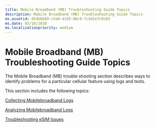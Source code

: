 ```yaml
---
title: Mobile Broadband (MB) Troubleshooting Guide Topics
description: Mobile Broadband (MB) Troubleshooting Guide Topics
ms.assetid: d5db6b69-c5a9-41d5-88c9-7c4d1e7c9c03
ms.date: 03/18/2020
ms.localizationpriority: medium
---
```


# Mobile Broadband (MB) Troubleshooting Guide Topics


The Mobile Broadband (MB) trouble shooting section describes ways to identify problems for a particular cellular feature using logs and tests.

This section includes the following topics:

[Collecting Mobilebroadband Logs](mb-collecting-logs.md)

[Analyzing Mobilebroadband Logs](mb-analyzing-logs.md)

[Troubleshooting eSIM Issues](mb-troubleshoot-esim.md)

 

 